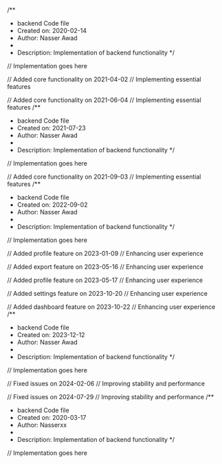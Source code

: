 /**
 * backend Code file
 * Created on: 2020-02-14
 * Author: Nasser Awad
 *
 * Description: Implementation of backend functionality
 */
 
// Implementation goes here


// Added core functionality on 2021-04-02
// Implementing essential features

// Added core functionality on 2021-06-04
// Implementing essential features
/**
 * backend Code file
 * Created on: 2021-07-23
 * Author: Nasser Awad
 *
 * Description: Implementation of backend functionality
 */
 
// Implementation goes here


// Added core functionality on 2021-09-03
// Implementing essential features
/**
 * backend Code file
 * Created on: 2022-09-02
 * Author: Nasser Awad
 *
 * Description: Implementation of backend functionality
 */
 
// Implementation goes here


// Added profile feature on 2023-01-09
// Enhancing user experience

// Added export feature on 2023-05-16
// Enhancing user experience

// Added profile feature on 2023-05-17
// Enhancing user experience

// Added settings feature on 2023-10-20
// Enhancing user experience

// Added dashboard feature on 2023-10-22
// Enhancing user experience
/**
 * backend Code file
 * Created on: 2023-12-12
 * Author: Nasser Awad
 *
 * Description: Implementation of backend functionality
 */
 
// Implementation goes here


// Fixed issues on 2024-02-06
// Improving stability and performance

// Fixed issues on 2024-07-29
// Improving stability and performance
/**
 * backend Code file
 * Created on: 2020-03-17
 * Author: Nasserxx
 *
 * Description: Implementation of backend functionality
 */
 
// Implementation goes here

